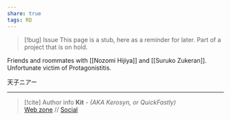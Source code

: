 ```yaml
---
share: true
tags: RD
---
```

> [!bug] Issue
> This page is a stub, here as a reminder for later. Part of a project that is on hold.

Friends and roommates with [[Nozomi Hijiya]] and [[Suruko Zukeran]]. Unfortunate victim of Protagonistitis.

天子ニアー

-----
> [!cite] Author info
> **Kit** - *(AKA Kerosyn, or QuickFastly)*\
> [Web zone](https://kerosyn.link) // [Social](https://a.tripulse.link/@kit)